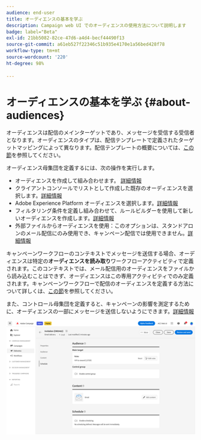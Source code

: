 ```yaml
---
audience: end-user
title: オーディエンスの基本を学ぶ
description: Campaign web UI でのオーディエンスの使用方法について説明します
badge: label="Beta"
exl-id: 21bb5082-82ce-47d6-a4d4-becf44490f13
source-git-commit: a61eb527f22346c51b935e4170e1a56bed428f78
workflow-type: tm+mt
source-wordcount: '220'
ht-degree: 98%

---
```



# オーディエンスの基本を学ぶ {#about-audiences}

<!--
Audience only created for the delivery, not available later-->


<!--
Three ways:
* existing audience

Campaign or AEP Audiences

* create new on the fly

query like AEP segment builder (same component with campaign data)

* import from file

show use case with a new audience creation (or import from file?)

control groups like acc: exract, random, based on attribute
-->


オーディエンスは配信のメインターゲットであり、メッセージを受信する受信者となります。オーディエンスのタイプは、配信テンプレートで定義されたターゲットマッピングによって異なります。配信テンプレートの概要については、[この節](../msg/delivery-template.md)を参照してください。

オーディエンス母集団を定義するには、次の操作を実行します。

* オーディエンスを作成して組み合わせます。 [詳細情報](create-audience.md)
* クライアントコンソールでリストとして作成した既存のオーディエンスを選択します。[詳細情報](add-audience.md)
* Adobe Experience Platform オーディエンスを選択します。[詳細情報](aep-audience.md)
* フィルタリング条件を定義し組み合わせて、ルールビルダーを使用して新しいオーディエンスを作成します。[詳細情報](segment-builder.md)
* 外部ファイルからオーディエンスを使用：このオプションは、スタンドアロンのメール配信にのみ使用でき、キャンペーン配信では使用できません。[詳細情報](file-audience.md)

キャンペーンワークフローのコンテキストでメッセージを送信する場合、オーディエンスは特定の&#x200B;**オーディエンスを読み取り**&#x200B;ワークフローアクティビティで定義されます。このコンテキストでは、メール配信用のオーディエンスをファイルから読み込むことはできず、オーディエンスはこの専用アクティビティでのみ定義されます。キャンペーンワークフローで配信のオーディエンスを定義する方法について詳しくは、[この節](../workflows/orchestrate-activities.md)を参照してください。

また、コントロール母集団を定義すると、キャンペーンの影響を測定するために、オーディエンスの一部にメッセージを送信しないようにできます。[詳細情報](control-group.md)

![](assets/about-audience.png)


